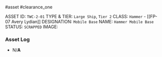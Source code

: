 #asset #clearance_one 

ASSET ID: `TWC-2-01`
TYPE & TIER: `Large Ship`, `Tier 2`
CLASS: `Hammer` - [[FP-07 Avery Lydian]]
DESIGNATION: `Mobile Base`
NAME: `Hammer Mobile Base`
STATUS: `SCRAPPED`
IMAGE:
### Asset Log
- N/**A**